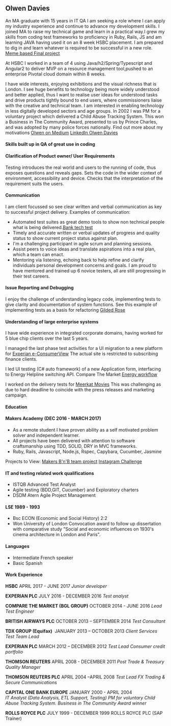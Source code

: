## Olwen Davies 

 An MA graduate with 15 years in IT QA I am seeking a role where I can apply my industry experience and continue to advance my development skills.  I joined MA to raise my technical game and learn in a practical way.I grew my skills from coding test frameworks to proficiency in Ruby, Rails, JS and am learning JAVA having used it on an 8 week HSBC placement. I am prepared to dig in and learn whatever is required to be successful in a new role. [Meme based Final project](https://bemymeme.herokuapp.com/) 

 At HSBC I worked in a team of 4 using Java/h2/Spring/Typescript and Angular2 to deliver MVP on a resource management tool,pushed to an enterprise Pivotal cloud domain within 8 weeks.

I have wide interests, enjoying exhibitions and the visual richness that is London. I see huge benefits to technology being more widely understood and better applied, thus I want to  realise user ideas for understood tasks and drive products tightly bound to end users, where commissioners liaise with the creative and technical team.  I am interested in enabling technology in less digitally developed sectors and age groups.  In 2002 I was PM for a voluntary project which delivered a Child Abuse Tracking System. This won a Business in The Community Award, presented to us by Prince Charles, and was adopted by many police forces nationally.
Find out more about my motivations [Olwen on Medium](https://medium.com/@olwend)
[LinkedIn Olwen Davies](https://www.linkedin.com/in/olwen-davies-1a6a666/)

#### Skills built up in QA of great use in coding 

#### Clarification of Product owner/ User Requirements
Testing introduces the real world and users to the running of code, thus exposes questions and reveals gaps.  Sets the code in the wider context of environment, accessibility and device. Checks that the interpretation of the requirement suits the users.

#### Communication
I am client focussed so see clear written and verbal communication as key to successful project delivery.
Examples of communication:
- Automated test suites as great demo tools to show non technical people what is being delivered.[Bank tech test](https://github.com/olwend/bank_tech_test)
- Timely and accurate written or verbal updates of progress and quality status to show current project status against plan.
- I'm a challenging participant in agile scrum and planning sessions.
- Assist peers to voice ideas and translate aspirations into a real plan, which a team can enact.
- Mentoring via listening, echoing back to help refine and clarify individuals personal development concerns and goals. I am proud to have mentored and trained up 6 novice testers, all are still progressing in their test careers.

#### Issue Reporting and Debugging
I enjoy the challenge of understanding legacy code, implementing tests to give clarity and documentation of system functions.
See this example of implementing tests as a basis for refactoring [Gilded Rose](https://github.com/olwend/Gilded_rose) 

#### Understanding of large enterprise systems
I have wide experience in integrated corporate domains, having worked for 5 blue chip clients over the last 5 years.

I managed the last phase test activities for a UI migration to a new platform for [Experian e-ConsumerView](http://www.experian.co.uk/consumer-information/econsumerview.html)
The actual site is restricted to subscribing finance clients. 

I led UI testing (C# auto framework) of a new Application form, interfacing to Energy Helpline switching API.
Compare The Market [Energy workflow](https://energy.comparethemarket.com/energy/v2/)

I worked on the delivery tests for [Meerkat Movies](https://www.comparethemarket.com/meerkat/movies)
This was challenging as due to hard deadline to coincide with the press releases and marketing campaign. 

#### Education

#### Makers Academy (DEC 2016 - MARCH 2017)

- As a remote student I have proven ability as a self motivated problem solver and independent learner.
- All projects have been delivered with attention to software craftsmanship using TDD, SOLID, DRY in MVC frameworks.
- Ruby, Rails, Javascript, Node.js, Rspec, Capybara, Cucumber, Jasmine

Projects to View: 
[Makers B'n'B team project](https://byte-2-makersbnb.herokuapp.com/) 
[Instagram Challenge](https://github.com/olwend/instagram-challenge/blob/master/README.md)

#### IT and testing related work qualifications
* ISTQB Advanced Test Analyst
* Agile testing (BDD,GIT, Cucumber) and Exploratory charters
* DSDM Atern Agile Project Management

#### LSE 1989 - 1993
- Bsc ECON (Economic and Social History) 2:2
- Won University of London Convocation award to follow up dissertation with comparative study
"Social and economic influences on 1930's cinema architecture in London and Paris".

#### Languages
- Intermediate French speaker
- Basic Spanish

#### Work Experience 

**HSBC** APRIL 2017 - JUNE 2017
*Junior developer*

**EXPERIAN PLC** JULY 2016 - DECEMBER 2016
*Test analyst*

**COMPARE THE MARKET (BGL GROUP)**  OCTOBER 2014 - JUNE 2016
*Lead Test Engineer*

**BRITISH AIRWAYS PLC**  OCTOBER 2013 – SEPTEMBER 2014
*Test Consultant*

**TDX GROUP (Equifax)**  JANUARY 2013 – OCTOBER 2013
*Client Services Test Team Lead*

**EXPERIAN PLC**  MARCH 2012 – DECEMBER 2012
*Test Lead Consumer credit portfolio*  

**THOMSON REUTERS**  APRIL 2008 - DECEMBER 2011
*Post Trade & Treasury Quality Manager*

**THOMSON REUTERS PLC**  APRIL 2004 –APRIL 2008
*Test Lead FX Trading & Secure Communications*

**CAPITAL ONE BANK EUROPE**  JANUARY 2000 - APRIL 2004   
*IT Analyst (Data Analysis, ETL Support, Testing)*
*_PM for voluntary Child Abuse Tracking System. Business in The Community Award winner_*

**ROLLS ROYCE PLC**  JULY 1999 - DECEMBER 1999 ROLLS ROYCE PLC (SAP Trainer)
